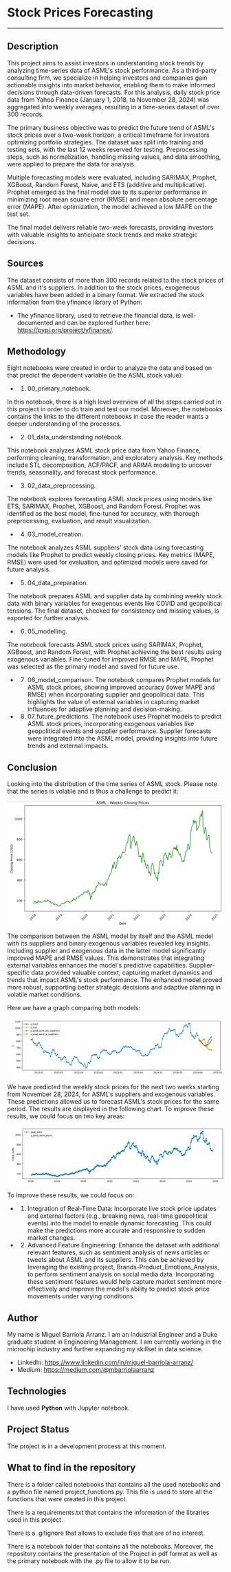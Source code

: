 # Stock Prices Forecasting

-------------------------------------------

## Description

This project aims to assist investors in understanding stock trends by analyzing time-series data of ASML's stock performance. As a third-party consulting firm, we specialize in helping investors and companies gain actionable insights into market behavior, enabling them to make informed decisions through data-driven forecasts. For this analysis, daily stock price data from Yahoo Finance (January 1, 2018, to November 28, 2024) was aggregated into weekly averages, resulting in a time-series dataset of over 300 records.

The primary business objective was to predict the future trend of ASML's stock prices over a two-week horizon, a critical timeframe for investors optimizing portfolio strategies. The dataset was split into training and testing sets, with the last 12 weeks reserved for testing. Preprocessing steps, such as normalization, handling missing values, and data smoothing, were applied to prepare the data for analysis.

Multiple forecasting models were evaluated, including SARIMAX, Prophet, XGBoost, Random Forest, Naive, and ETS (additive and multiplicative). Prophet emerged as the final model due to its superior performance in minimizing root mean square error (RMSE) and mean absolute percentage error (MAPE). After optimization, the model achieved a low MAPE on the test set.

The final model delivers reliable two-week forecasts, providing investors with valuable insights to anticipate stock trends and make strategic decisions.

## Sources

The dataset consists of more than 300 records related to the stock prices of ASML and it's suppliers. In addition to the stock prices, exogeneous variables have been added in a binary format. We extracted the stock information from the yfinance library of Python:

- The yfinance library, used to retrieve the financial data, is well-documented and can be explored further here: https://pypi.org/project/yfinance/. 

## Methodology

Eight notebooks were created in order to analyze the data and based on that predict the dependent variable (ie the ASML stock value):

- 1. 00_primary_notebook.

In this notebook, there is a high level overview of all the steps carried out in this 	project in order to do train and test our model. Moreover, the notebooks contains the links to the different notebooks in case the reader wants a deeper understanding of the processes. 

- 2. 01_data_understanding notebook. 

This notebook analyzes ASML stock price data from Yahoo Finance, performing cleaning, transformation, and exploratory analysis. Key methods include STL decomposition, ACF/PACF, and ARIMA modeling to uncover trends, seasonality, and forecast stock performance.

- 3. 02_data_preprocessing.

The notebook explores forecasting ASML stock prices using models like ETS, SARIMAX, Prophet, XGBoost, and Random Forest. Prophet was identified as the best model, fine-tuned for accuracy, with thorough preprocessing, evaluation, and result visualization.

- 4. 03_model_creation.

The notebook analyzes ASML suppliers' stock data using forecasting models like Prophet to predict weekly closing prices. Key metrics (MAPE, RMSE) were used for evaluation, and optimized models were saved for future analysis.

- 5. 04_data_preparation.

The notebook prepares ASML and supplier data by combining weekly stock data with binary variables for exogenous events like COVID and geopolitical tensions. The final dataset, checked for consistency and missing values, is exported for further analysis.

- 6. 05_modelling.

The notebook forecasts ASML stock prices using SARIMAX, Prophet, XGBoost, and Random Forest, with Prophet achieving the best results using exogenous variables. Fine-tuned for improved RMSE and MAPE, Prophet was selected as the primary model and saved for future use.

- 7. 06_model_comparison.
The notebook compares Prophet models for ASML stock prices, showing improved accuracy (lower MAPE and RMSE) when incorporating supplier and geopolitical data. This highlights the value of external variables in capturing market influences for adaptive planning and decision-making.

- 8. 07_future_predictions.
The notebook uses Prophet models to predict ASML stock prices, incorporating exogenous variables like geopolitical events and supplier performance. Supplier forecasts were integrated into the ASML model, providing insights into future trends and external impacts.


## Conclusion

Looking into the distribution of the time series of ASML stock. Please note that the series is volatile and is thus a challenge to predict it:

![Time Series of ASML Stock Prices](/visualizations/asml_weekly_stock_prices.png)

The comparison between the ASML model by itself and the ASML model with its suppliers and binary exogenous variables revealed key insights. Including supplier and exogenous data in the latter model significantly improved MAPE and RMSE values. This demonstrates that integrating external variables enhances the model's predictive capabilities. Supplier-specific data provided valuable context, capturing market dynamics and trends that impact ASML's stock performance. The enhanced model proved more robust, supporting better strategic decisions and adaptive planning in volatile market conditions.

Here we have a graph comparing both models:

![Model Comparison](/visualizations/model_comparison.png)

We have predicted the weekly stock prices for the next two weeks starting from November 28, 2024, for ASML's suppliers and exogenous variables. These predictions allowed us to forecast ASML's stock prices for the same period. The results are displayed in the following chart.
To improve these results, we could focus on two key areas:

![ASML Predicted Stock](/visualizations/asml_predicted_stock.png)

To improve these results, we could focus on:

- 1. Integration of Real-Time Data: Incorporate live stock price updates and external factors (e.g., breaking news, real-time geopolitical events) into the model to enable dynamic forecasting. This could make the predictions more accurate and responsive to sudden market changes.

- 2. Advanced Feature Engineering: Enhance the dataset with additional relevant features, such as sentiment analysis of news articles or tweets about ASML and its suppliers. This can be achieved by leveraging the existing project, Brands-Product_Emotions_Analysis, to perform sentiment analysis on social media data. Incorporating these sentiment features would help capture market sentiment more effectively and improve the model's ability to predict stock price movements under varying conditions.


## Author

My name is Miguel Barriola Arranz. I am an Industrial Engineer and a Duke graduate student in Engineering Management. 
I am currently working in the microchip industry and further expanding my skillset in data science. 

- LinkedIn: https://www.linkedin.com/in/miguel-barriola-arranz/
- Medium: https://medium.com/@mbarriolaarranz

## Technologies

I have used **Python** with Jupyter notebook.

## Project Status

The project is in a development process at this moment. 

## What to find in the repository

There is a folder called notebooks that contains all the used notebooks and a python file named project_functions.py. This file is used to store all the functions that were created in this project.

There is a requirements.txt that contains the information of the libraries used in this project.

There is a .gitignore that allows to exclude files that are of no interest.

There is a notebook folder that contains all the notebooks. Moreover, the repository contains the presentation of the Project in pdf format as well as the primary notebook with the .py file to allow it to be run.  

